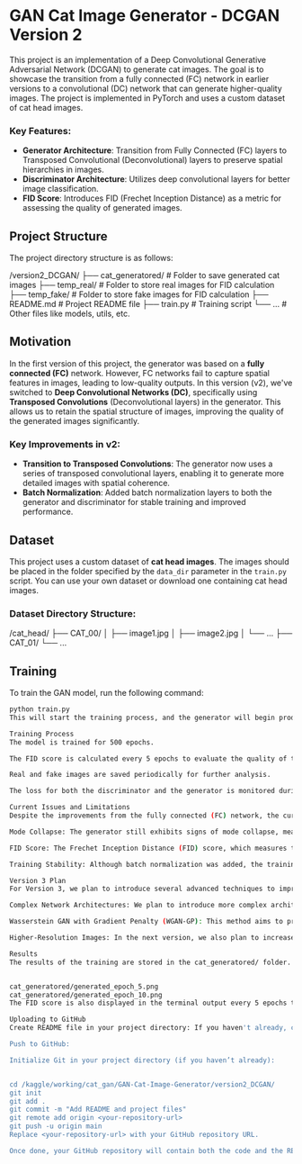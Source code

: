 
# GAN Cat Image Generator - DCGAN Version 2

This project is an implementation of a Deep Convolutional Generative Adversarial Network (DCGAN) to generate cat images. The goal is to showcase the transition from a fully connected (FC) network in earlier versions to a convolutional (DC) network that can generate higher-quality images. The project is implemented in PyTorch and uses a custom dataset of cat head images. 

### Key Features:
- **Generator Architecture**: Transition from Fully Connected (FC) layers to Transposed Convolutional (Deconvolutional) layers to preserve spatial hierarchies in images.
- **Discriminator Architecture**: Utilizes deep convolutional layers for better image classification.
- **FID Score**: Introduces FID (Frechet Inception Distance) as a metric for assessing the quality of generated images.

## Project Structure

The project directory structure is as follows:

/version2_DCGAN/
├── cat_generatored/ # Folder to save generated cat images
├── temp_real/ # Folder to store real images for FID calculation
├── temp_fake/ # Folder to store fake images for FID calculation
├── README.md # Project README file
├── train.py # Training script
└── ... # Other files like models, utils, etc.



## Motivation

In the first version of this project, the generator was based on a **fully connected (FC)** network. However, FC networks fail to capture spatial features in images, leading to low-quality outputs. In this version (v2), we've switched to **Deep Convolutional Networks (DC)**, specifically using **Transposed Convolutions** (Deconvolutional layers) in the generator. This allows us to retain the spatial structure of images, improving the quality of the generated images significantly.

### Key Improvements in v2:
- **Transition to Transposed Convolutions**: The generator now uses a series of transposed convolutional layers, enabling it to generate more detailed images with spatial coherence.
- **Batch Normalization**: Added batch normalization layers to both the generator and discriminator for stable training and improved performance.

## Dataset

This project uses a custom dataset of **cat head images**. The images should be placed in the folder specified by the `data_dir` parameter in the `train.py` script. You can use your own dataset or download one containing cat head images.

### Dataset Directory Structure:

/cat_head/
├── CAT_00/
│ ├── image1.jpg
│ ├── image2.jpg
│ └── ...
├── CAT_01/
└── ...


## Training

To train the GAN model, run the following command:

```bash
python train.py
This will start the training process, and the generator will begin producing cat images after each epoch. The generated images will be saved in the cat_generatored/ directory.

Training Process
The model is trained for 500 epochs.

The FID score is calculated every 5 epochs to evaluate the quality of the generated images.

Real and fake images are saved periodically for further analysis.

The loss for both the discriminator and the generator is monitored during training.

Current Issues and Limitations
Despite the improvements from the fully connected (FC) network, the current model still faces several challenges:

Mode Collapse: The generator still exhibits signs of mode collapse, meaning it tends to produce a limited variety of images despite training for many epochs.

FID Score: The Frechet Inception Distance (FID) score, which measures the similarity between real and generated images, has plateaued at around 270. While this is an improvement, it is still far from the ideal value.

Training Stability: Although batch normalization was added, the training process still suffers from occasional instability, which could be improved with more advanced techniques.

Version 3 Plan
For Version 3, we plan to introduce several advanced techniques to improve the performance of the model:

Complex Network Architectures: We plan to introduce more complex architectures like ResNet blocks or U-Net structures for the generator to improve feature extraction and synthesis.

Wasserstein GAN with Gradient Penalty (WGAN-GP): This method aims to provide a more stable training process and reduce issues like mode collapse. We believe that WGAN-GP will significantly enhance the quality of the generated images and stabilize training.

Higher-Resolution Images: In the next version, we also plan to increase the resolution of the generated images, moving from 64x64 pixels to higher resolutions like 128x128 or 256x256.

Results
The results of the training are stored in the cat_generatored/ folder. You can find generated images for every epoch, named like:


cat_generatored/generated_epoch_5.png
cat_generatored/generated_epoch_10.png
The FID score is also displayed in the terminal output every 5 epochs to track the progress of the model. A lower FID score indicates better image quality.

Uploading to GitHub
Create README file in your project directory: If you haven't already, create a file README.md in the /version2_DCGAN/ folder and add the content above.

Push to GitHub:

Initialize Git in your project directory (if you haven’t already):


cd /kaggle/working/cat_gan/GAN-Cat-Image-Generator/version2_DCGAN/
git init
git add .
git commit -m "Add README and project files"
git remote add origin <your-repository-url>
git push -u origin main
Replace <your-repository-url> with your GitHub repository URL.

Once done, your GitHub repository will contain both the code and the README that explains the progress of the project, its limitations, and future improvements in version 3.

